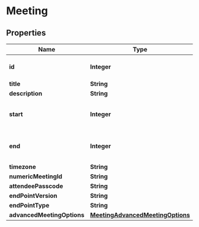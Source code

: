 
# Meeting

## Properties
Name | Type | Description | Notes
------------ | ------------- | ------------- | -------------
**id** | **Integer** | Unique identifier for meeting. |  [optional]
**title** | **String** |  | 
**description** | **String** |  |  [optional]
**start** | **Integer** | A [UNIX Timestamp](https://currentmillis.com/) in milliseconds | 
**end** | **Integer** | A [UNIX Timestamp](https://currentmillis.com/) in milliseconds | 
**timezone** | **String** |  |  [optional]
**numericMeetingId** | **String** |  |  [optional]
**attendeePasscode** | **String** |  |  [optional]
**endPointVersion** | **String** |  | 
**endPointType** | **String** |  | 
**advancedMeetingOptions** | [**MeetingAdvancedMeetingOptions**](MeetingAdvancedMeetingOptions.md) |  |  [optional]



